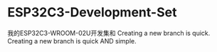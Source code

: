 # ESP32C3-Development-Set
我的ESP32C3-WROOM-02U开发集和
Creating a new branch is quick.
Creating a new branch is quick AND simple.
